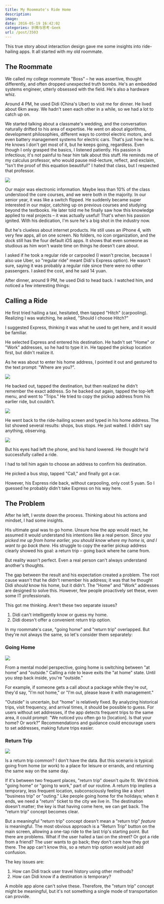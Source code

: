 ```yaml
---
title: My Roommate's Ride Home
description:
image:
date: 2016-05-19 16:42:02
categories: 折腾与思考-Geek
url: /post/3503
---
```


This true story about interaction design gave me some insights into ride-hailing apps. It all started with my old roommate.

## The Roommate

We called my college roommate "Boss" – he was assertive, thought differently, and often dropped unexpected truth bombs. He's an embedded systems engineer, utterly obsessed with the field. He's also a hardware whiz.

Around 4 PM, he used Didi (China's Uber) to visit me for dinner. He lived about 6km away. We hadn't seen each other in a while, so we had a lot to catch up on.

We started talking about a classmate's wedding, and the conversation naturally drifted to his area of expertise. He went on about algorithms, development philosophies, different ways to control electric motors, and even battery management systems for electric cars. That's just how he is. He knows I don't get most of it, but he keeps going, regardless. Even though I only grasped the basics, I listened patiently. His passion is infectious; it's not painful to hear him talk about this stuff. He reminds me of my calculus professor, who would pause mid-lecture, reflect, and exclaim, "Isn't the proof of this equation beautiful!" I hated that class, but I respected that professor.

![](https://cdn.victor42.work/posts/2016-05/05-19/wKhTg1Z463wEAAAAAAAAAAAAAAA057.jpg)

Our major was electronic information. Maybe less than 10% of the class understood the core courses, and we were both in the majority. In our senior year, it was like a switch flipped. He suddenly became super interested in our major, catching up on previous courses and studying beyond the textbooks. He later told me he finally saw how this knowledge applied to real projects – it was actually useful! That's when his passion ignited. With his dedication, I'm sure he's a big shot in the industry now.

But he's clueless about internet products. He still uses an iPhone 4, with very few apps, all on one screen. No folders, no icon organization, and the dock still has the four default iOS apps. It shows that even someone as studious as him won't waste time on things he doesn't care about.

I asked if he took a regular ride or carpooled (I wasn't precise, because I also use Uber, so "regular ride" meant Didi's Express option). He wasn't sure, saying it was probably a regular ride since there were no other passengers. I asked the cost, and he said 14 yuan.

After dinner, around 9 PM, he used Didi to head back. I watched him, and noticed a few interesting things:

## Calling a Ride

He first tried hailing a taxi, hesitated, then tapped "Hitch" (carpooling). Realizing I was watching, he asked, "Should I choose Hitch?"

I suggested Express, thinking it was what he used to get here, and it would be familiar.

He selected Express and entered his destination. He hadn't set "Home" or "Work" addresses, so he had to type it in. He tapped the pickup location first, but didn't realize it.

As he was about to enter his home address, I pointed it out and gestured to the text prompt: "Where are you?".

![](https://cdn.victor42.work/posts/2016-05/05-19/1.png)

He backed out, tapped the destination, but then realized he didn't remember the exact address. So he backed out again, tapped the top-left menu, and went to "Trips." He tried to copy the pickup address from his earlier ride, but couldn't.

![](https://cdn.victor42.work/posts/2016-05/05-19/2.png)

He went back to the ride-hailing screen and typed in his home address. The list showed several results: shops, bus stops. He just waited. I didn't say anything, observing.

![](https://cdn.victor42.work/posts/2016-05/05-19/3.png)

But his eyes had left the phone, and his hand lowered. He thought he'd successfully called a ride.

I had to tell him again to choose an address to confirm his destination.

He picked a bus stop, tapped "Call," and finally got a car.

However, his Express ride back, without carpooling, only cost 5 yuan. So I guessed he probably didn't take Express on his way here.

## The Problem

After he left, I wrote down the process. Thinking about his actions and mindset, I had some insights.

His ultimate goal was to go home. Unsure how the app would react, he assumed it would understand his intentions like a real person. *Since you picked me up from home earlier, you should know where my home is, and I want to go back there.* His struggle to copy the earlier pickup address clearly showed his goal: a return trip – going back where he came from.

But reality wasn't perfect. Even a real person can't always understand another's thoughts.

The gap between the result and his expectation created a problem. The root cause wasn't that he didn't remember his address; it was that he thought Didi *should* know his home, but it didn't. The "Home" and "Work" addresses are designed to solve this. However, few people proactively set these, even some IT professionals.

This got me thinking. Aren't these two separate issues?

1.  Didi can't intelligently know or guess my home.
2.  Didi doesn't offer a convenient return trip option.

In my roommate's case, "going home" and "return trip" overlapped. But they're not always the same, so let's consider them separately:

### Going Home

![](https://cdn.victor42.work/posts/2016-05/05-19/Cg-4rFSvUm-IWh5qAAKsbb2-_AEAAA28gAjeGwAAqyF506.jpg)

From a mental model perspective, going home is switching between "at home" and "outside." Calling a ride to leave exits the "at home" state. Until you step back inside, you're "outside."

For example, if someone gets a call about a package while they're out, they'd say, "I'm not home," or "I'm out, please leave it with management."

"Outside" is uncertain, but "home" is relatively fixed. By analyzing historical trips, visit frequency, and arrival times, it should be possible to guess. For users without set addresses, if the app detects frequent trips to the same area, it could prompt: "We noticed you often go to [location]. Is that your home? Or work?" Recommendations and guidance could encourage users to set addresses, making future trips easier.

### Return Trip

![](https://cdn.victor42.work/posts/2016-05/05-19/donne-che-chiamano-un-taxi1.jpg)

Is a return trip common? I don't have the data. But this scenario is typical: going from home (or work) to a place for leisure or errands, and returning the same way on the same day.

If it's between two frequent places, "return trip" doesn't quite fit. We'd think "going home" or "going to work," part of our routine. A return trip implies a temporary, less frequent location, subconsciously feeling like a short "business trip" or "outing." Like people going home for the holidays; when it ends, we need a "return" ticket to the city we live in. The destination doesn't matter; the key is that having come here, we can get back. The "return trip" concept becomes clear.

But a meaningful "return trip" concept doesn't mean a "return trip" *feature* is meaningful. The most obvious approach is a "Return Trip" button on the main screen, allowing a one-tap ride to the last trip's starting point. But there are problems. What if the user hailed a taxi on the street? Or got a ride from a friend? The user wants to go back; they don't care how they got there. The app can't know this, so a return trip option would just add confusion.

The key issues are:

1.  How can Didi track user travel history using other methods?
2.  How can Didi know if a destination is temporary?

A mobile app alone can't solve these. Therefore, the "return trip" concept might be meaningful, but it's not something a single mode of transportation can provide.